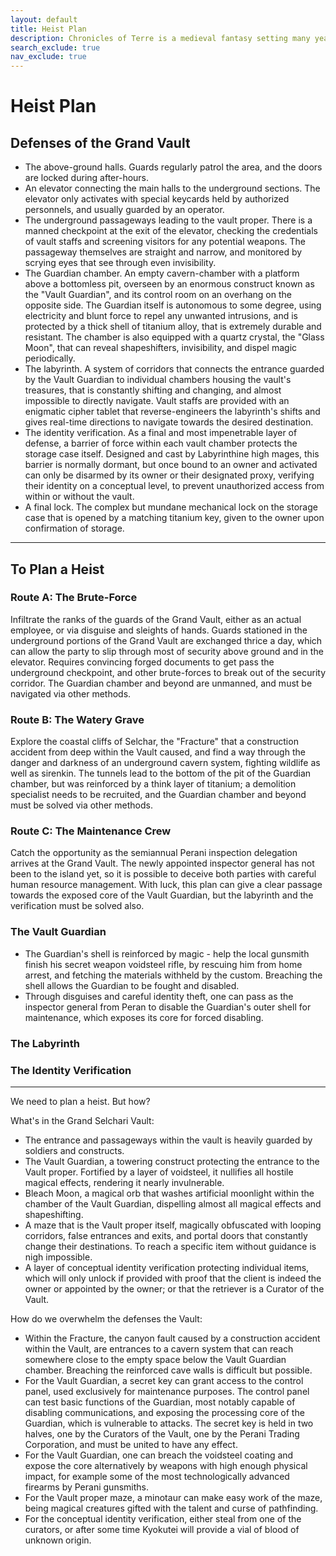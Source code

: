```yaml
---
layout: default
title: Heist Plan
description: Chronicles of Terre is a medieval fantasy setting many years in the writing.
search_exclude: true
nav_exclude: true
---
```


# Heist Plan

## Defenses of the Grand Vault

- The above-ground halls. Guards regularly patrol the area, and the doors are locked during after-hours.
- An elevator connecting the main halls to the underground sections. The elevator only activates with special keycards held by authorized personnels, and usually guarded by an operator.
- The underground passageways leading to the vault proper. There is a manned checkpoint at the exit of the elevator, checking the credentials of vault staffs and screening visitors for any potential weapons. The passageway themselves are straight and narrow, and monitored by scrying eyes that see through even invisibility.
- The Guardian chamber. An empty cavern-chamber with a platform above a bottomless pit, overseen by an enormous construct known as the "Vault Guardian", and its control room on an overhang on the opposite side. The Guardian itself is autonomous to some degree, using electricity and blunt force to repel any unwanted intrusions, and is protected by a thick shell of titanium alloy, that is extremely durable and resistant. The chamber is also equipped with a quartz crystal, the "Glass Moon", that can reveal shapeshifters, invisibility, and dispel magic periodically.
- The labyrinth. A system of corridors that connects the entrance guarded by the Vault Guardian to individual chambers housing the vault's treasures, that is constantly shifting and changing, and almost impossible to directly navigate. Vault staffs are provided with an enigmatic cipher tablet that reverse-engineers the labyrinth's shifts and gives real-time directions to navigate towards the desired destination.
- The identity verification. As a final and most impenetrable layer of defense, a barrier of force within each vault chamber protects the storage case itself. Designed and cast by Labyrinthine high mages, this barrier is normally dormant, but once bound to an owner and activated can only be disarmed by its owner or their designated proxy, verifying their identity on a conceptual level, to prevent unauthorized access from within or without the vault.
- A final lock. The complex but mundane mechanical lock on the storage case that is opened by a matching titanium key, given to the owner upon confirmation of storage.

---
## To Plan a Heist

### Route A: The Brute-Force
Infiltrate the ranks of the guards of the Grand Vault, either as an actual employee, or via disguise and sleights of hands. Guards stationed in the underground portions of the Grand Vault are exchanged thrice a day, which can allow the party to slip through most of security above ground and in the elevator. Requires convincing forged documents to get pass the underground checkpoint, and other brute-forces to break out of the security corridor. The Guardian chamber and beyond are unmanned, and must be navigated via other methods.

### Route B: The Watery Grave
Explore the coastal cliffs of Selchar, the "Fracture" that a construction accident from deep within the Vault caused, and find a way through the danger and darkness of an underground cavern system, fighting wildlife as well as sirenkin. The tunnels lead to the bottom of the pit of the Guardian chamber, but was reinforced by a think layer of titanium; a demolition specialist needs to be recruited, and the Guardian chamber and beyond must be solved via other methods.

### Route C: The Maintenance Crew
Catch the opportunity as the semiannual Perani inspection delegation arrives at the Grand Vault. The newly appointed inspector general has not been to the island yet, so it is possible to deceive both parties with careful human resource management. With luck, this plan can give a clear passage towards the exposed core of the Vault Guardian, but the labyrinth and the verification must be solved also.

### The Vault Guardian
- The Guardian's shell is reinforced by magic - help the local gunsmith finish his secret weapon voidsteel rifle, by rescuing him from home arrest, and fetching the materials withheld by the custom. Breaching the shell allows the Guardian to be fought and disabled.
- Through disguises and careful identity theft, one can pass as the inspector general from Peran to disable the Guardian's outer shell for maintenance, which exposes its core for forced disabling.

### The Labyrinth

### The Identity Verification


---

We need to plan a heist. But how?

What's in the Grand Selchari Vault:
- The entrance and passageways within the vault is heavily guarded by soldiers and constructs.
- The Vault Guardian, a towering construct protecting the entrance to the Vault proper. Fortified by a layer of voidsteel, it nullifies all hostile magical effects, rendering it nearly invulnerable.
- Bleach Moon, a magical orb that washes artificial moonlight within the chamber of the Vault Guardian, dispelling almost all magical effects and shapeshifting. 
- A maze that is the Vault proper itself, magically obfuscated with looping corridors, false entrances and exits, and portal doors that constantly change their destinations. To reach a specific item without guidance is nigh impossible.
- A layer of conceptual identity verification protecting individual items, which will only unlock if provided with proof that the client is indeed the owner or appointed by the owner; or that the retriever is a Curator of the Vault.



How do we overwhelm the defenses the Vault:
- Within the Fracture, the canyon fault caused by a construction accident within the Vault, are entrances to a cavern system that can reach somewhere close to the empty space below the Vault Guardian chamber. Breaching the reinforced cave walls is difficult but possible.
- For the Vault Guardian, a secret key can grant access to the control panel, used exclusively for maintenance purposes. The control panel can test basic functions of the Guardian, most notably capable of disabling communications, and exposing the processing core of the Guardian, which is vulnerable to attacks. The secret key is held in two halves, one by the Curators of the Vault, one by the Perani Trading Corporation, and must be united to have any effect.
- For the Vault Guardian, one can breach the voidsteel coating and expose the core alternatively by weapons with high enough physical impact, for example some of the most technologically advanced firearms by Perani gunsmiths. 
- For the Vault proper maze, a minotaur can make easy work of the maze, being magical creatures gifted with the talent and curse of pathfinding.
- For the conceptual identity verification, either steal from one of the curators, or after some time Kyokutei will provide a vial of blood of unknown origin.